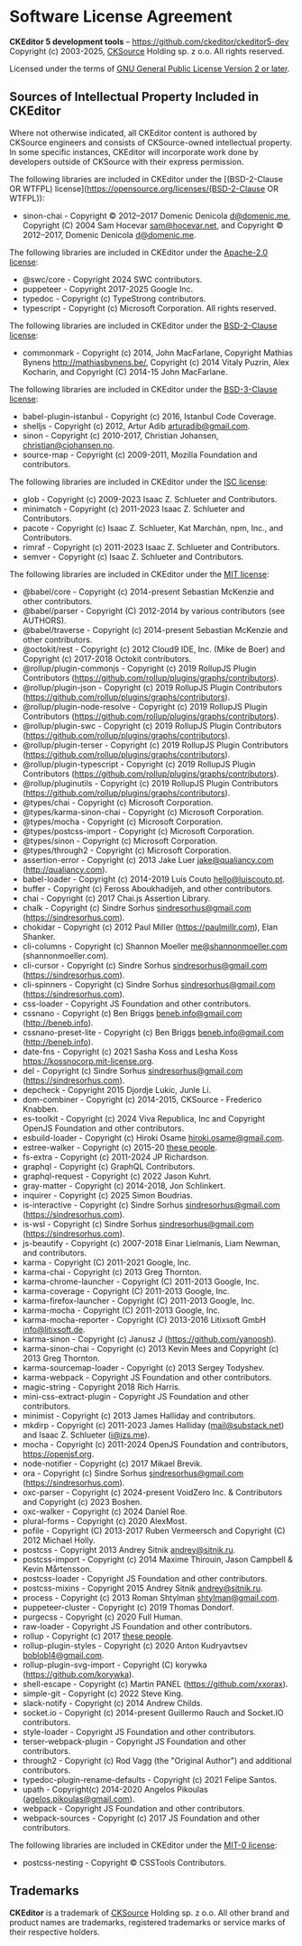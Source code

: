 Software License Agreement
==========================

**CKEditor 5 development tools** – https://github.com/ckeditor/ckeditor5-dev <br>
Copyright (c) 2003-2025, [CKSource](http://cksource.com) Holding sp. z o.o. All rights reserved.

Licensed under the terms of [GNU General Public License Version 2 or later](http://www.gnu.org/licenses/gpl.html).

Sources of Intellectual Property Included in CKEditor
-----------------------------------------------------

Where not otherwise indicated, all CKEditor content is authored by CKSource engineers and consists of CKSource-owned intellectual property. In some specific instances, CKEditor will incorporate work done by developers outside of CKSource with their express permission.

The following libraries are included in CKEditor under the [(BSD-2-Clause OR WTFPL) license](https://opensource.org/licenses/(BSD-2-Clause OR WTFPL)):

* sinon-chai - Copyright © 2012–2017 Domenic Denicola <d@domenic.me>, Copyright (C) 2004 Sam Hocevar <sam@hocevar.net>, and Copyright © 2012–2017, Domenic Denicola <d@domenic.me>.

The following libraries are included in CKEditor under the [Apache-2.0 license](https://opensource.org/licenses/Apache-2.0):

* @swc/core - Copyright 2024 SWC contributors.
* puppeteer - Copyright 2017-2025 Google Inc.
* typedoc - Copyright (c) TypeStrong contributors.
* typescript - Copyright (c) Microsoft Corporation. All rights reserved.

The following libraries are included in CKEditor under the [BSD-2-Clause license](https://opensource.org/licenses/BSD-2-Clause):

* commonmark - Copyright (c) 2014, John MacFarlane, Copyright Mathias Bynens <http://mathiasbynens.be/>, Copyright (c) 2014 Vitaly Puzrin, Alex Kocharin, and Copyright (C) 2014-15 John MacFarlane.

The following libraries are included in CKEditor under the [BSD-3-Clause license](https://opensource.org/licenses/BSD-3-Clause):

* babel-plugin-istanbul - Copyright (c) 2016, Istanbul Code Coverage.
* shelljs - Copyright (c) 2012, Artur Adib <arturadib@gmail.com>.
* sinon - Copyright (c) 2010-2017, Christian Johansen, christian@cjohansen.no.
* source-map - Copyright (c) 2009-2011, Mozilla Foundation and contributors.

The following libraries are included in CKEditor under the [ISC license](https://opensource.org/licenses/ISC):

* glob - Copyright (c) 2009-2023 Isaac Z. Schlueter and Contributors.
* minimatch - Copyright (c) 2011-2023 Isaac Z. Schlueter and Contributors.
* pacote - Copyright (c) Isaac Z. Schlueter, Kat Marchán, npm, Inc., and Contributors.
* rimraf - Copyright (c) 2011-2023 Isaac Z. Schlueter and Contributors.
* semver - Copyright (c) Isaac Z. Schlueter and Contributors.

The following libraries are included in CKEditor under the [MIT license](https://opensource.org/licenses/MIT):

* @babel/core - Copyright (c) 2014-present Sebastian McKenzie and other contributors.
* @babel/parser - Copyright (C) 2012-2014 by various contributors (see AUTHORS).
* @babel/traverse - Copyright (c) 2014-present Sebastian McKenzie and other contributors.
* @octokit/rest - Copyright (c) 2012 Cloud9 IDE, Inc. (Mike de Boer) and Copyright (c) 2017-2018 Octokit contributors.
* @rollup/plugin-commonjs - Copyright (c) 2019 RollupJS Plugin Contributors (https://github.com/rollup/plugins/graphs/contributors).
* @rollup/plugin-json - Copyright (c) 2019 RollupJS Plugin Contributors (https://github.com/rollup/plugins/graphs/contributors).
* @rollup/plugin-node-resolve - Copyright (c) 2019 RollupJS Plugin Contributors (https://github.com/rollup/plugins/graphs/contributors).
* @rollup/plugin-swc - Copyright (c) 2019 RollupJS Plugin Contributors (https://github.com/rollup/plugins/graphs/contributors).
* @rollup/plugin-terser - Copyright (c) 2019 RollupJS Plugin Contributors (https://github.com/rollup/plugins/graphs/contributors).
* @rollup/plugin-typescript - Copyright (c) 2019 RollupJS Plugin Contributors (https://github.com/rollup/plugins/graphs/contributors).
* @rollup/pluginutils - Copyright (c) 2019 RollupJS Plugin Contributors (https://github.com/rollup/plugins/graphs/contributors).
* @types/chai - Copyright (c) Microsoft Corporation.
* @types/karma-sinon-chai - Copyright (c) Microsoft Corporation.
* @types/mocha - Copyright (c) Microsoft Corporation.
* @types/postcss-import - Copyright (c) Microsoft Corporation.
* @types/sinon - Copyright (c) Microsoft Corporation.
* @types/through2 - Copyright (c) Microsoft Corporation.
* assertion-error - Copyright (c) 2013 Jake Luer jake@qualiancy.com (http://qualiancy.com).
* babel-loader - Copyright (c) 2014-2019 Luís Couto <hello@luiscouto.pt>.
* buffer - Copyright (c) Feross Aboukhadijeh, and other contributors.
* chai - Copyright (c) 2017 Chai.js Assertion Library.
* chalk - Copyright (c) Sindre Sorhus <sindresorhus@gmail.com> (https://sindresorhus.com).
* chokidar - Copyright (c) 2012 Paul Miller (https://paulmillr.com), Elan Shanker.
* cli-columns - Copyright (c) Shannon Moeller <me@shannonmoeller.com> (shannonmoeller.com).
* cli-cursor - Copyright (c) Sindre Sorhus <sindresorhus@gmail.com> (https://sindresorhus.com).
* cli-spinners - Copyright (c) Sindre Sorhus <sindresorhus@gmail.com> (https://sindresorhus.com).
* css-loader - Copyright JS Foundation and other contributors.
* cssnano - Copyright (c) Ben Briggs <beneb.info@gmail.com> (http://beneb.info).
* cssnano-preset-lite - Copyright (c) Ben Briggs <beneb.info@gmail.com> (http://beneb.info).
* date-fns - Copyright (c) 2021 Sasha Koss and Lesha Koss https://kossnocorp.mit-license.org.
* del - Copyright (c) Sindre Sorhus <sindresorhus@gmail.com> (https://sindresorhus.com).
* depcheck - Copyright 2015 Djordje Lukic, Junle Li.
* dom-combiner - Copyright (c) 2014-2015, CKSource - Frederico Knabben.
* es-toolkit - Copyright (c) 2024 Viva Republica, Inc and Copyright OpenJS Foundation and other contributors.
* esbuild-loader - Copyright (c) Hiroki Osame <hiroki.osame@gmail.com>.
* estree-walker - Copyright (c) 2015-20 [these people](https://github.com/Rich-Harris/estree-walker/graphs/contributors).
* fs-extra - Copyright (c) 2011-2024 JP Richardson.
* graphql - Copyright (c) GraphQL Contributors.
* graphql-request - Copyright (c) 2022 Jason Kuhrt.
* gray-matter - Copyright (c) 2014-2018, Jon Schlinkert.
* inquirer - Copyright (c) 2025 Simon Boudrias.
* is-interactive - Copyright (c) Sindre Sorhus <sindresorhus@gmail.com> (https://sindresorhus.com).
* is-wsl - Copyright (c) Sindre Sorhus <sindresorhus@gmail.com> (https://sindresorhus.com).
* js-beautify - Copyright (c) 2007-2018 Einar Lielmanis, Liam Newman, and contributors.
* karma - Copyright (C) 2011-2021 Google, Inc.
* karma-chai - Copyright (c) 2013 Greg Thornton.
* karma-chrome-launcher - Copyright (C) 2011-2013 Google, Inc.
* karma-coverage - Copyright (C) 2011-2013 Google, Inc.
* karma-firefox-launcher - Copyright (C) 2011-2013 Google, Inc.
* karma-mocha - Copyright (C) 2011-2013 Google, Inc.
* karma-mocha-reporter - Copyright (C) 2013-2016 Litixsoft GmbH <info@litixsoft.de>.
* karma-sinon - Copyright (c) Janusz J (https://github.com/yanoosh).
* karma-sinon-chai - Copyright (c) 2013 Kevin Mees and Copyright (c) 2013 Greg Thornton.
* karma-sourcemap-loader - Copyright (c) 2013 Sergey Todyshev.
* karma-webpack - Copyright JS Foundation and other contributors.
* magic-string - Copyright 2018 Rich Harris.
* mini-css-extract-plugin - Copyright JS Foundation and other contributors.
* minimist - Copyright (c) 2013 James Halliday and contributors.
* mkdirp - Copyright (c) 2011-2023 James Halliday (mail@substack.net) and Isaac Z. Schlueter (i@izs.me).
* mocha - Copyright (c) 2011-2024 OpenJS Foundation and contributors, https://openjsf.org.
* node-notifier - Copyright (c) 2017 Mikael Brevik.
* ora - Copyright (c) Sindre Sorhus <sindresorhus@gmail.com> (https://sindresorhus.com).
* oxc-parser - Copyright (c) 2024-present VoidZero Inc. & Contributors and Copyright (c) 2023 Boshen.
* oxc-walker - Copyright (c) 2024 Daniel Roe.
* plural-forms - Copyright (c) 2020 AlexMost.
* pofile - Copyright (C) 2013-2017 Ruben Vermeersch and Copyright (C) 2012 Michael Holly.
* postcss - Copyright 2013 Andrey Sitnik <andrey@sitnik.ru>.
* postcss-import - Copyright (c) 2014 Maxime Thirouin, Jason Campbell & Kevin Mårtensson.
* postcss-loader - Copyright JS Foundation and other contributors.
* postcss-mixins - Copyright 2015 Andrey Sitnik <andrey@sitnik.ru>.
* process - Copyright (c) 2013 Roman Shtylman <shtylman@gmail.com>.
* puppeteer-cluster - Copyright (c) 2019 Thomas Dondorf.
* purgecss - Copyright (c) 2020 Full Human.
* raw-loader - Copyright JS Foundation and other contributors.
* rollup - Copyright (c) 2017 [these people](https://github.com/rollup/rollup/graphs/contributors).
* rollup-plugin-styles - Copyright (c) 2020 Anton Kudryavtsev <boblobl4@gmail.com>.
* rollup-plugin-svg-import - Copyright (C) korywka (https://github.com/korywka).
* shell-escape - Copyright (c) Martin PANEL (https://github.com/xxorax).
* simple-git - Copyright (c) 2022 Steve King.
* slack-notify - Copyright (c) 2014 Andrew Childs.
* socket.io - Copyright (c) 2014-present Guillermo Rauch and Socket.IO contributors.
* style-loader - Copyright JS Foundation and other contributors.
* terser-webpack-plugin - Copyright JS Foundation and other contributors.
* through2 - Copyright (c) Rod Vagg (the "Original Author") and additional contributors.
* typedoc-plugin-rename-defaults - Copyright (c) 2021 Felipe Santos.
* upath - Copyright(c) 2014-2020 Angelos Pikoulas (agelos.pikoulas@gmail.com).
* webpack - Copyright JS Foundation and other contributors.
* webpack-sources - Copyright (c) 2017 JS Foundation and other contributors.

The following libraries are included in CKEditor under the [MIT-0 license](https://opensource.org/licenses/MIT-0):

* postcss-nesting - Copyright © CSSTools Contributors.

Trademarks
----------

**CKEditor** is a trademark of [CKSource](http://cksource.com) Holding sp. z o.o. All other brand and product names are trademarks, registered trademarks or service marks of their respective holders.
